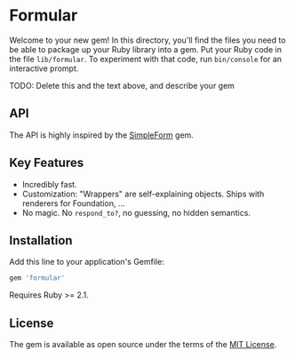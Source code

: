 # Formular

Welcome to your new gem! In this directory, you'll find the files you need to be able to package up your Ruby library into a gem. Put your Ruby code in the file `lib/formular`. To experiment with that code, run `bin/console` for an interactive prompt.

TODO: Delete this and the text above, and describe your gem

## API

The API is highly inspired by the [SimpleForm](https://github.com/plataformatec/simple_form) gem.

## Key Features

* Incredibly fast.
* Customization: "Wrappers" are self-explaining objects. Ships with renderers for Foundation, ...
* No magic. No `respond_to?`, no guessing, no hidden semantics.

## Installation

Add this line to your application's Gemfile:

```ruby
gem 'formular'
```

Requires Ruby >= 2.1.



## License

The gem is available as open source under the terms of the [MIT License](http://opensource.org/licenses/MIT).

